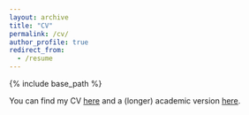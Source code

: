 ```yaml
---
layout: archive
title: "CV"
permalink: /cv/
author_profile: true
redirect_from:
  - /resume
---
```


{% include base_path %}

You can find my CV [here](https://drive.google.com/file/d/1OvbhvOGIEZIL3rv2s431pGLxAewKWE2f/view?usp=sharing) and a (longer) academic version [here](https://drive.google.com/file/d/1Sm2tXvEcxijl38mB2ok78rP7fXsWlVWR/view?usp=share_link).